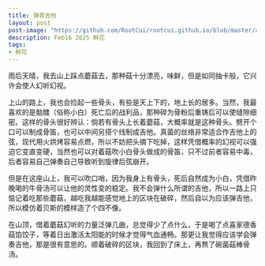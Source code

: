 ```yaml
---
title: 弹首吉他
layout: post
post-image: "https://github.com/RootCui/rootcui.github.io/blob/master/assets/images/20250108.jpg?raw=true"
description: Feb16 2025 鲜花
tags:
- 鲜花
---
```


雨后天晴，我去山上踩点蘑菇去，那种菇十分漂亮，味鲜，但是如同抽卡般，它兴许会使人幻听幻视。

上山的路上，我也会捡起一些骨头，有些是天上下的，地上长的居多。当然，我最喜欢的是骷髅（俗称小白）死亡后的战利品，那种碎为骨粉后重铸后可以使缝隙细密。这样的骨头很好辨认：倘若有骨头上长着蘑菇，大概率就是这种骨头。劈开个口可以制成骨笛，也可以中间另搭个线制成吉他。真菌的丝络非常适合作吉他上的弦，现代用火烘烤容易点燃，所以不妨把头摘下吃掉，这样凭借概率的幻视可以强迫它变直变硬，当然也可以对着菇吹小白骨头做成的骨笛，只不过前者容易中毒，后者容易自己弹奏自己导致听到旋律后弦崩开。

但是在这座山上，我可以吹口哨，因为我身上有骨头，死后自然成为小白，凭借昨晚喝的牛骨汤可以让他的灵性变的稳定。我不会弹什么所谓的吉他，所以一路上只惦记着吃那些蘑菇，越吃我越能感觉地上的区块在破碎，然后自以为应该弹吉他，所以模仿着贝斯的模样造了个四不像。

在山顶，借着蘑菇幻听的力量泛弹几曲，总觉得少了点什么，于是喝了点喜家德香菇馅饺子，等着日出激活太阳能的时候才觉得气血通畅。那更让我觉得应该学会弹奏吉他，那是很有意思的。顺着破碎的区块，我回到了床上，再熬了碗菌菇棒骨汤。
